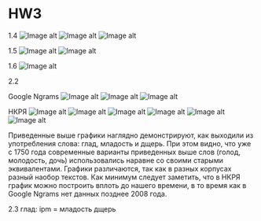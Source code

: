 # HW3
1.4 
![Image alt](https://github.com/lanakonst/hw3/raw/master/4.png)
![Image alt](https://github.com/lanakonst/hw3/raw/master/4.2.png)
![Image alt](https://github.com/lanakonst/hw3/raw/master/4.3.png)

1.5
![Image alt](https://github.com/lanakonst/hw3/raw/master/5.png)
![Image alt](https://github.com/lanakonst/hw3/raw/master/5.2.png)

1.6
![Image alt](https://github.com/lanakonst/hw3/raw/master/6.png)

2.2

Google Ngrams
![Image alt](https://github.com/lanakonst/hw3/raw/master/GNg1.png)
![Image alt](https://github.com/lanakonst/hw3/raw/master/GNg3.png)
![Image alt](https://github.com/lanakonst/hw3/raw/master/GNg2.png)

НКРЯ
![Image alt](https://github.com/lanakonst/hw3/raw/master/НКРЯ_1.1.png)
![Image alt](https://github.com/lanakonst/hw3/raw/master/НКРЯ_1.2.png)
![Image alt](https://github.com/lanakonst/hw3/raw/master/НКРЯ_3.1.png)
![Image alt](https://github.com/lanakonst/hw3/raw/master/НКРЯ_3.2.png)
![Image alt](https://github.com/lanakonst/hw3/raw/master/НКРЯ_2.1.png)
![Image alt](https://github.com/lanakonst/hw3/raw/master/НКРЯ_2.2.png)

Приведенные выше графики наглядно демонстрируют, как выходили из употребления слова: глад, младость и дщерь. При этом видно, что уже с 1750 года современные варианты приведенных выше слов (голод, молодость, дочь) использовались наравне со своими старыми эквивалентами. Графики различаются, так как в разных корпусах разный наобор текстов. Как минимум следует заметить, что в НКРЯ график можно построить вплоть до нашего времени, в то время как в Google Ngrams нет данных позднее 2008 года. 

2.3
глад: ipm = 
младость
дщерь
